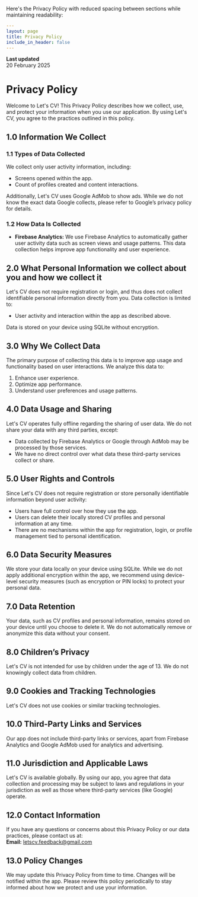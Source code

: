 Here's the Privacy Policy with reduced spacing between sections while maintaining readability:

```yaml
---
layout: page
title: Privacy Policy
include_in_header: false
---
```

**Last updated**  
20 February 2025

# Privacy Policy

Welcome to Let's CV! This Privacy Policy describes how we collect, use, and protect your information when you use our application. By using Let's CV, you agree to the practices outlined in this policy.

## 1.0 Information We Collect

### 1.1 Types of Data Collected
We collect only user activity information, including:
- Screens opened within the app.
- Count of profiles created and content interactions.

Additionally, Let's CV uses Google AdMob to show ads. While we do not know the exact data Google collects, please refer to Google’s privacy policy for details.

### 1.2 How Data Is Collected
- **Firebase Analytics:** We use Firebase Analytics to automatically gather user activity data such as screen views and usage patterns. This data collection helps improve app functionality and user experience.

## 2.0 What Personal Information we collect about you and how we collect it
Let's CV does not require registration or login, and thus does not collect identifiable personal information directly from you. Data collection is limited to:
- User activity and interaction within the app as described above.

Data is stored on your device using SQLite without encryption.

## 3.0 Why We Collect Data
The primary purpose of collecting this data is to improve app usage and functionality based on user interactions. We analyze this data to:
1. Enhance user experience.
2. Optimize app performance.
3. Understand user preferences and usage patterns.

## 4.0 Data Usage and Sharing
Let's CV operates fully offline regarding the sharing of user data. We do not share your data with any third parties, except:
- Data collected by Firebase Analytics or Google through AdMob may be processed by those services. 
- We have no direct control over what data these third-party services collect or share.

## 5.0 User Rights and Controls
Since Let's CV does not require registration or store personally identifiable information beyond user activity:
- Users have full control over how they use the app.
- Users can delete their locally stored CV profiles and personal information at any time.
- There are no mechanisms within the app for registration, login, or profile management tied to personal identification.

## 6.0 Data Security Measures
We store your data locally on your device using SQLite. While we do not apply additional encryption within the app, we recommend using device-level security measures (such as encryption or PIN locks) to protect your personal data.

## 7.0 Data Retention
Your data, such as CV profiles and personal information, remains stored on your device until you choose to delete it. We do not automatically remove or anonymize this data without your consent.

## 8.0 Children’s Privacy
Let's CV is not intended for use by children under the age of 13. We do not knowingly collect data from children.

## 9.0 Cookies and Tracking Technologies
Let's CV does not use cookies or similar tracking technologies.

## 10.0 Third-Party Links and Services
Our app does not include third-party links or services, apart from Firebase Analytics and Google AdMob used for analytics and advertising.

## 11.0 Jurisdiction and Applicable Laws
Let's CV is available globally. By using our app, you agree that data collection and processing may be subject to laws and regulations in your jurisdiction as well as those where third-party services (like Google) operate.

## 12.0 Contact Information
If you have any questions or concerns about this Privacy Policy or our data practices, please contact us at:  
**Email:** letscv.feedback@gmail.com

## 13.0 Policy Changes
We may update this Privacy Policy from time to time. Changes will be notified within the app. Please review this policy periodically to stay informed about how we protect and use your information.
